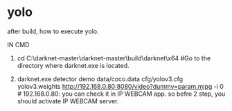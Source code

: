 # yolo


after build, how to execute yolo.


IN CMD 

1. cd C:\darknet-master\darknet-master\build\darknet\x64   #Go to the directory where darknet.exe is located.

2. darknet.exe detector demo data/coco.data cfg/yolov3.cfg yolov3.weights http://192.168.0.80:8080/video?dummy=param.mjpg -i 0 
                      # 192.168.0.80: you can check it in IP WEBCAM app. so befre 2 step, you should activate IP WEBCAM server.



